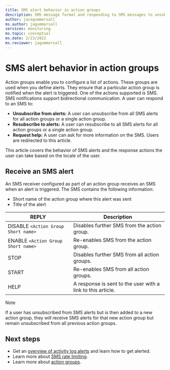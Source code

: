 ```yaml
---
title: SMS alert behavior in action groups
description: SMS message format and responding to SMS messages to unsubscribe, resubscribe, or request help.
author: jacegummersall
ms.author: jagummersall
services: monitoring
ms.topic: conceptual
ms.date: 2/23/2022
ms.reviewer: jagummersall
---
```


# SMS alert behavior in action groups

Action groups enable you to configure a list of actions. These groups are used when you define alerts. They ensure that a particular action group is notified when the alert is triggered. One of the actions supported is SMS. SMS notifications support bidirectional communication. A user can respond to an SMS to:

- **Unsubscribe from alerts:** A user can unsubscribe from all SMS alerts for all action groups or a single action group.
- **Resubscribe to alerts:** A user can resubscribe to all SMS alerts for all action groups or a single action group.
- **Request help:** A user can ask for more information on the SMS. Users are redirected to this article.

This article covers the behavior of SMS alerts and the response actions the user can take based on the locale of the user.

## Receive an SMS alert
An SMS receiver configured as part of an action group receives an SMS when an alert is triggered. The SMS contains the following information:

* Short name of the action group where this alert was sent
* Title of the alert

| REPLY | Description |
| ----- | ----------- |
| DISABLE `<Action Group Short name>` | Disables further SMS from the action group. |
| ENABLE `<Action Group Short name>` | Re-enables SMS from the action group. |
| STOP | Disables further SMS from all action groups. |
| START | Re-enables SMS from all action groups. |
| HELP | A response is sent to the user with a link to this article. |

>[!NOTE]
>If a user has unsubscribed from SMS alerts but is then added to a new action group, they *will* receive SMS alerts for that new action group but remain unsubscribed from all previous action groups.

## Next steps
* Get an [overview of activity log alerts](./alerts-overview.md) and learn how to get alerted.
* Learn more about [SMS rate limiting](alerts-rate-limiting.md).
* Learn more about [action groups](./action-groups.md).